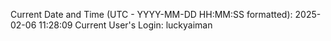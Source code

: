 Current Date and Time (UTC - YYYY-MM-DD HH:MM:SS formatted): 2025-02-06 11:28:09
Current User's Login: luckyaiman
